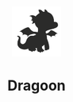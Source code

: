 <p align="center">
  <a href="https://www.dragoon.org">
    <img alt="Dragoon" src="./dragoon.png" width="100" />
  </a>
</p>
<h1 align="center">
  Dragoon
</h1>
